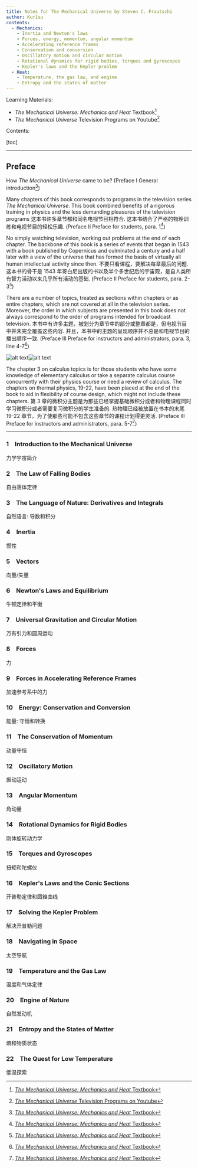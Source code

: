 ```yaml
---
title: Notes for The Mechanical Universe by Steven C. Frautschi
author: Kur1su
contents:
  - Mechanics:
    - Inertia and Newton's laws
    - Forces, energy, momentum, angular momentum
    - Accelerating reference frames
    - Conservation and conversion
    - Oscillatory motion and circular motion
    - Rotational dynamics for rigid bodies, torques and gyroscopes
    - Kepler's laws and the Kepler problem
  - Heat:
    - Temperature, the gas law, and engine
    - Entropy and the states of matter
---
```


Learning Materials:

- *The Mechanical Universe: Mechanics and Heat* Textbook[^book-mech]
  [^book-mech]: [*The Mechanical Universe: Mechanics and Heat* Textbook](the_mechanical_universe.pdf)
- *The Mechanical Universe* Television Programs on Youtube[^lec-mech]
  [^lec-mech]: [*The Mechanical Universe* Television Programs on Youtube](https://www.youtube.com/watch?v=XtMmeAjQTXc&list=PL8_xPU5epJddRABXqJ5h5G0dk-XGtA5cZ)

Contents:

[toc]

---

## Preface

How *The Mechanical Universe* came to be? (Preface I General introduction[^book-mech])

Many chapters of this book corresponds to programs in the television series *The Mechanical Universe*. This book combined benefits of a rigorous training in physics and the less demanding pleasures of the television programs 这本书许多章节都和同名电视节目相符合. 这本书结合了严格的物理训练和电视节目的轻松乐趣. (Preface II Preface for students, para. 1[^book-mech])

No simply watching television, working out problems at the end of each chapter. The backbone of this book is a series of events that began in 1543 with a book published by Copernicus and culminated a century and a half later with a view of the universe that has formed the basis of virtually all human intellectual activity since then. 不要只看课程，要解决每章最后的问题. 这本书的骨干是 1543 年哥白尼出版的书以及半个多世纪后的宇宙观，是自人类所有智力活动以来几乎所有活动的基础. (Preface II Preface for students, para. 2-3[^book-mech])

There are a number of topics, treated as sections within chapters or as entire chapters, which are not covered at all in the television series. Moreover, the order in which subjects are presented in this book does not always correspond to the order of programs intended for broadcast television. 本书中有许多主题，被划分为章节中的部分或整章都是，但电视节目中并未完全覆盖这些内容. 并且，本书中的主题的呈现顺序并不总是和电视节目的播出顺序一致. (Preface III Preface for instructors and administrators, para. 3, line 4-7[^book-mech])

![alt text](img/image.png)![alt text](img/image-1.png)

The chapter 3 on calculus topics is for those students who have some knowledge of elementary calculus or take a separate calculus course concurrently with their physics course or need a review of calculus. The chapters on thermal physics, 19-22, have been placed at the end of the book to aid in flexibility of course design, which might not include these chapters. 第 3 章的微积分主题是为那些已经掌握基础微积分或者和物理课程同时学习微积分或者需要复习微积分的学生准备的. 热物理已经被放置在书本的末尾 19-22 章节，为了使那些可能不包含这些章节的课程计划得更灵活. (Preface III Preface for instructors and administrators, para. 5-7[^book-mech])

---

### 1&emsp;Introduction to the Mechanical Universe

力学宇宙简介

### 2&emsp;The Law of Falling Bodies

自由落体定律

### 3&emsp;The Language of Nature: Derivatives and Integrals

自然语言: 导数和积分

### 4&emsp;Inertia

惯性

### 5&emsp;Vectors

向量/矢量

### 6&emsp;Newton's Laws and Equilibrium

牛顿定律和平衡

### 7&emsp;Universal Gravitation and Circular Motion

万有引力和圆周运动

### 8&emsp;Forces

力

### 9&emsp;Forces in Accelerating Reference Frames

加速参考系中的力

### 10&emsp;Energy: Conservation and Conversion

能量: 守恒和转换

### 11&emsp;The Conservation of Momentum

动量守恒

### 12&emsp;Oscillatory Motion

振动运动

### 13&emsp;Angular Momentum

角动量

### 14&emsp;Rotational Dynamics for Rigid Bodies

刚体旋转动力学

### 15&emsp;Torques and Gyroscopes

扭矩和陀螺仪

### 16&emsp;Kepler's Laws and the Conic Sections

开普勒定律和圆锥曲线

### 17&emsp;Solving the Kepler Problem

解决开普勒问题

### 18&emsp;Navigating in Space

太空导航

### 19&emsp;Temperature and the Gas Law

温度和气体定律

### 20&emsp;Engine of Nature

自然发动机

### 21&emsp;Entropy and the States of Matter

熵和物质状态

### 22&emsp;The Quest for Low Temperature

低温探索
